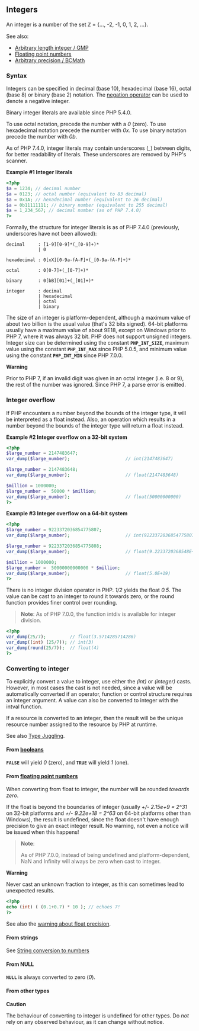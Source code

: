 Integers
--------

An <span class="type">integer</span> is a number of the set ℤ = {...,
-2, -1, 0, 1, 2, ...}.

See also:

-   <span class="simpara">
    <a href="/book/gmp.html" class="link">Arbitrary length integer / GMP</a>
    </span>
-   <span class="simpara">
    <a href="/language/types/float.html" class="link">Floating point numbers</a>
    </span>
-   <span class="simpara">
    <a href="/book/bc.html" class="link">Arbitrary precision / BCMath</a>
    </span>

### Syntax

<span class="type">Integer</span>s can be specified in decimal (base
10), hexadecimal (base 16), octal (base 8) or binary (base 2) notation.
The
<a href="/language/operators/arithmetic.html" class="link">negation operator</a>
can be used to denote a negative <span class="type">integer</span>.

Binary <span class="type">integer</span> literals are available since
PHP 5.4.0.

To use octal notation, precede the number with a *0* (zero). To use
hexadecimal notation precede the number with *0x*. To use binary
notation precede the number with *0b*.

As of PHP 7.4.0, integer literals may contain underscores (*\_*) between
digits, for better readability of literals. These underscores are
removed by PHP's scanner.

**Example \#1 Integer literals**

``` php
<?php
$a = 1234; // decimal number
$a = 0123; // octal number (equivalent to 83 decimal)
$a = 0x1A; // hexadecimal number (equivalent to 26 decimal)
$a = 0b11111111; // binary number (equivalent to 255 decimal)
$a = 1_234_567; // decimal number (as of PHP 7.4.0)
?>
```

Formally, the structure for <span class="type">integer</span> literals
is as of PHP 7.4.0 (previously, underscores have not been allowed):

    decimal     : [1-9][0-9]*(_[0-9]+)*
                | 0

    hexadecimal : 0[xX][0-9a-fA-F]+(_[0-9a-fA-F]+)*

    octal       : 0[0-7]+(_[0-7]+)*

    binary      : 0[bB][01]+(_[01]+)*

    integer     : decimal
                | hexadecimal
                | octal
                | binary

The size of an <span class="type">integer</span> is platform-dependent,
although a maximum value of about two billion is the usual value (that's
32 bits signed). 64-bit platforms usually have a maximum value of about
9E18, except on Windows prior to PHP 7, where it was always 32 bit. PHP
does not support unsigned <span class="type">integer</span>s. <span
class="type">Integer</span> size can be determined using the constant
**`PHP_INT_SIZE`**, maximum value using the constant **`PHP_INT_MAX`**
since PHP 5.0.5, and minimum value using the constant **`PHP_INT_MIN`**
since PHP 7.0.0.

**Warning**

Prior to PHP 7, if an invalid digit was given in an octal <span
class="type">integer</span> (i.e. 8 or 9), the rest of the number was
ignored. Since PHP 7, a parse error is emitted.

### Integer overflow

If PHP encounters a number beyond the bounds of the <span
class="type">integer</span> type, it will be interpreted as a <span
class="type">float</span> instead. Also, an operation which results in a
number beyond the bounds of the <span class="type">integer</span> type
will return a <span class="type">float</span> instead.

**Example \#2 Integer overflow on a 32-bit system**

``` php
<?php
$large_number = 2147483647;
var_dump($large_number);                     // int(2147483647)

$large_number = 2147483648;
var_dump($large_number);                     // float(2147483648)

$million = 1000000;
$large_number =  50000 * $million;
var_dump($large_number);                     // float(50000000000)
?>
```

**Example \#3 Integer overflow on a 64-bit system**

``` php
<?php
$large_number = 9223372036854775807;
var_dump($large_number);                     // int(9223372036854775807)

$large_number = 9223372036854775808;
var_dump($large_number);                     // float(9.2233720368548E+18)

$million = 1000000;
$large_number =  50000000000000 * $million;
var_dump($large_number);                     // float(5.0E+19)
?>
```

There is no <span class="type">integer</span> division operator in PHP.
*1/2* yields the <span class="type">float</span> *0.5*. The value can be
cast to an <span class="type">integer</span> to round it towards zero,
or the <span class="function">round</span> function provides finer
control over rounding.

> **Note**: <span class="simpara"> As of PHP 7.0.0, the function <span
> class="function">intdiv</span> is available for integer division.
> </span>

``` php
<?php
var_dump(25/7);         // float(3.5714285714286)
var_dump((int) (25/7)); // int(3)
var_dump(round(25/7));  // float(4)
?>
```

### Converting to integer

To explicitly convert a value to <span class="type">integer</span>, use
either the *(int)* or *(integer)* casts. However, in most cases the cast
is not needed, since a value will be automatically converted if an
operator, function or control structure requires an <span
class="type">integer</span> argument. A value can also be converted to
<span class="type">integer</span> with the <span
class="function">intval</span> function.

If a <span class="type">resource</span> is converted to an <span
class="type">integer</span>, then the result will be the unique resource
number assigned to the <span class="type">resource</span> by PHP at
runtime.

See also
<a href="/language/types/type-juggling.html" class="link">Type Juggling</a>.

#### From <a href="/language/types/boolean.html" class="link">booleans</a>

**`FALSE`** will yield *0* (zero), and **`TRUE`** will yield *1* (one).

#### From <a href="/language/types/float.html" class="link">floating point numbers</a>

When converting from <span class="type">float</span> to <span
class="type">integer</span>, the number will be rounded *towards zero*.

If the float is beyond the boundaries of <span
class="type">integer</span> (usually *+/- 2.15e+9 = 2^31* on 32-bit
platforms and *+/- 9.22e+18 = 2^63* on 64-bit platforms other than
Windows), the result is undefined, since the <span
class="type">float</span> doesn't have enough precision to give an exact
<span class="type">integer</span> result. No warning, not even a notice
will be issued when this happens!

> **Note**:
>
> As of PHP 7.0.0, instead of being undefined and platform-dependent,
> NaN and Infinity will always be zero when cast to <span
> class="type">integer</span>.

**Warning**

Never cast an unknown fraction to <span class="type">integer</span>, as
this can sometimes lead to unexpected results.

``` php
<?php
echo (int) ( (0.1+0.7) * 10 ); // echoes 7!
?>
```

See also the
<a href="/language/types/float.html#warn.float-precision" class="link">warning about float precision</a>.

#### From strings

See
<a href="/language/types/string.html#language.types.string.conversion" class="link">String conversion to numbers</a>

#### From <span class="type">NULL</span>

**`NULL`** is always converted to zero (*0*).

#### From other types

**Caution**

The behaviour of converting to <span class="type">integer</span> is
undefined for other types. Do *not* rely on any observed behaviour, as
it can change without notice.
